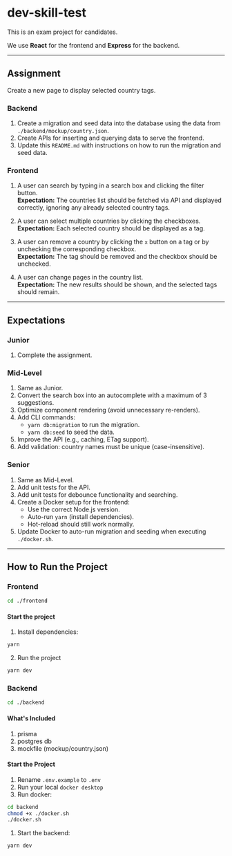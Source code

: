 # dev-skill-test

This is an exam project for candidates.

We use **React** for the frontend and **Express** for the backend.

---

## Assignment

Create a new page to display selected country tags.

### Backend

1. Create a migration and seed data into the database using the data from `./backend/mockup/country.json`.
2. Create APIs for inserting and querying data to serve the frontend.
3. Update this `README.md` with instructions on how to run the migration and seed data.

### Frontend

1. A user can search by typing in a search box and clicking the filter button.  
   **Expectation:** The countries list should be fetched via API and displayed correctly, ignoring any already selected country tags.

2. A user can select multiple countries by clicking the checkboxes.  
   **Expectation:** Each selected country should be displayed as a tag.

3. A user can remove a country by clicking the `x` button on a tag or by unchecking the corresponding checkbox.  
   **Expectation:** The tag should be removed and the checkbox should be unchecked.

4. A user can change pages in the country list.  
   **Expectation:** The new results should be shown, and the selected tags should remain.

---

## Expectations

### Junior

1. Complete the assignment.

### Mid-Level

1. Same as Junior.
2. Convert the search box into an autocomplete with a maximum of 3 suggestions.
3. Optimize component rendering (avoid unnecessary re-renders).
4. Add CLI commands:
   - `yarn db:migration` to run the migration.
   - `yarn db:seed` to seed the data.
5. Improve the API (e.g., caching, ETag support).
6. Add validation: country names must be unique (case-insensitive).

### Senior

1. Same as Mid-Level.
2. Add unit tests for the API.
3. Add unit tests for debounce functionality and searching.
4. Create a Docker setup for the frontend:
   - Use the correct Node.js version.
   - Auto-run `yarn` (install dependencies).
   - Hot-reload should still work normally.
5. Update Docker to auto-run migration and seeding when executing `./docker.sh`.

---

## How to Run the Project

### Frontend

```bash
cd ./frontend
```

#### Start the project
1) Install dependencies:
```bash
yarn
``` 

2) Run the project
```bash
yarn dev
```

### Backend
```bash
cd ./backend
```

#### What's Included
1) prisma
2) postgres db
3) mockfile (mockup/country.json)

#### Start the Project
1) Rename `.env.example` to `.env`
1) Run your local `docker desktop`
1) Run docker:
```bash
cd backend
chmod +x ./docker.sh
./docker.sh
```
1) Start the backend:
```bash
yarn dev
```